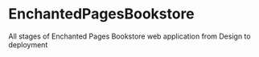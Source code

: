 # EnchantedPagesBookstore
All stages of Enchanted Pages Bookstore web application from Design to deployment
